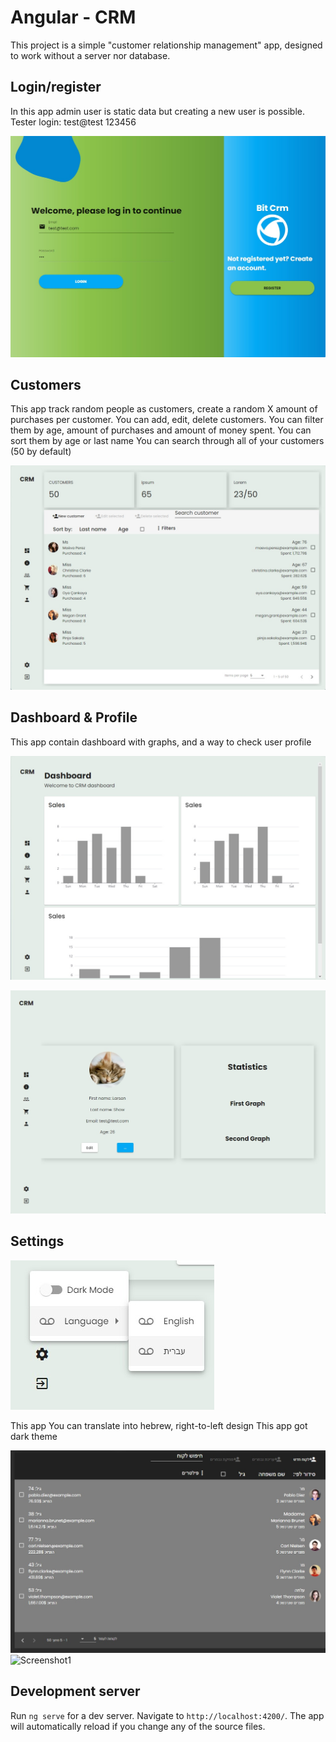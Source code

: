 # Angular - CRM

This project is a simple "customer relationship management" app, designed to work without a server nor database.

## Login/register
In this app admin user is static data but creating a new user is possible.
Tester login:
test@test
123456

![Screenshot1](screenshots/login.JPG)

## Customers
This app track random people as customers, create a random X amount of purchases per customer.
You can add, edit, delete customers.
You can filter them by age, amount of purchases and amount of money spent.
You can sort them by age or last name
You can search through all of your customers (50 by default)

![Screenshot1](screenshots/customers.JPG)

## Dashboard & Profile
This app contain dashboard with graphs, and a way to check user profile

![Screenshot1](screenshots/dashboard.JPG)

![Screenshot1](screenshots/profile.JPG)

## Settings
![Screenshot1](screenshots/settings.JPG)

This app You can translate into hebrew, right-to-left design
This app got dark theme

![Screenshot1](screenshots/hebrew.JPG)
![Screenshot1](screenshots/darktheme.JPG)

## Development server

Run `ng serve` for a dev server. Navigate to `http://localhost:4200/`. The app will automatically reload if you change any of the source files.
